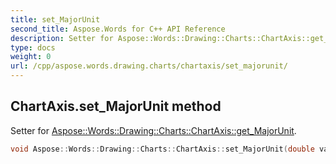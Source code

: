 ```yaml
---
title: set_MajorUnit
second_title: Aspose.Words for C++ API Reference
description: Setter for Aspose::Words::Drawing::Charts::ChartAxis::get_MajorUnit. 
type: docs
weight: 0
url: /cpp/aspose.words.drawing.charts/chartaxis/set_majorunit/
---
```

## ChartAxis.set_MajorUnit method


Setter for [Aspose::Words::Drawing::Charts::ChartAxis::get_MajorUnit](../get_majorunit/).

```cpp
void Aspose::Words::Drawing::Charts::ChartAxis::set_MajorUnit(double value)
```

